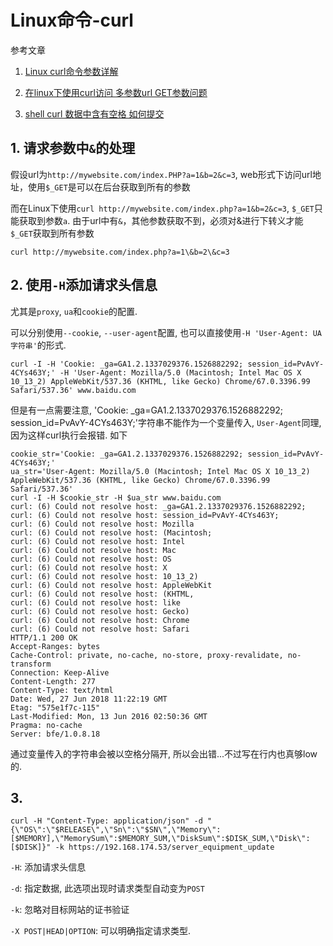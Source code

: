 # Linux命令-curl

参考文章

1. [Linux curl命令参数详解](http://www.aiezu.com/system/linux/linux_curl_syntax.html)

2. [在linux下使用curl访问 多参数url GET参数问题](http://blog.csdn.net/sunbiao0526/article/details/6831327)

3. [shell curl 数据中含有空格 如何提交](https://blog.csdn.net/qq_25279717/article/details/71577313)

## 1. 请求参数中`&`的处理

假设url为`http://mywebsite.com/index.PHP?a=1&b=2&c=3`, web形式下访问url地址，使用`$_GET`是可以在后台获取到所有的参数

而在Linux下使用`curl http://mywebsite.com/index.php?a=1&b=2&c=3`, `$_GET`只能获取到参数`a`. 由于url中有`&`，其他参数获取不到，必须对&进行下转义才能`$_GET`获取到所有参数

`curl http://mywebsite.com/index.php?a=1\&b=2\&c=3`

## 2. 使用`-H`添加请求头信息

尤其是`proxy`, `ua`和`cookie`的配置.

可以分别使用`--cookie`, `--user-agent`配置, 也可以直接使用`-H 'User-Agent: UA字符串'`的形式.

```
curl -I -H 'Cookie: _ga=GA1.2.1337029376.1526882292; session_id=PvAvY-4CYs463Y;' -H 'User-Agent: Mozilla/5.0 (Macintosh; Intel Mac OS X 10_13_2) AppleWebKit/537.36 (KHTML, like Gecko) Chrome/67.0.3396.99 Safari/537.36' www.baidu.com
```

但是有一点需要注意, 'Cookie: _ga=GA1.2.1337029376.1526882292; session_id=PvAvY-4CYs463Y;'字符串不能作为一个变量传入, `User-Agent`同理, 因为这样curl执行会报错. 如下

```
cookie_str='Cookie: _ga=GA1.2.1337029376.1526882292; session_id=PvAvY-4CYs463Y;'
ua_str='User-Agent: Mozilla/5.0 (Macintosh; Intel Mac OS X 10_13_2) AppleWebKit/537.36 (KHTML, like Gecko) Chrome/67.0.3396.99 Safari/537.36'
curl -I -H $cookie_str -H $ua_str www.baidu.com
curl: (6) Could not resolve host: _ga=GA1.2.1337029376.1526882292;
curl: (6) Could not resolve host: session_id=PvAvY-4CYs463Y;
curl: (6) Could not resolve host: Mozilla
curl: (6) Could not resolve host: (Macintosh;
curl: (6) Could not resolve host: Intel
curl: (6) Could not resolve host: Mac
curl: (6) Could not resolve host: OS
curl: (6) Could not resolve host: X
curl: (6) Could not resolve host: 10_13_2)
curl: (6) Could not resolve host: AppleWebKit
curl: (6) Could not resolve host: (KHTML,
curl: (6) Could not resolve host: like
curl: (6) Could not resolve host: Gecko)
curl: (6) Could not resolve host: Chrome
curl: (6) Could not resolve host: Safari
HTTP/1.1 200 OK
Accept-Ranges: bytes
Cache-Control: private, no-cache, no-store, proxy-revalidate, no-transform
Connection: Keep-Alive
Content-Length: 277
Content-Type: text/html
Date: Wed, 27 Jun 2018 11:22:19 GMT
Etag: "575e1f7c-115"
Last-Modified: Mon, 13 Jun 2016 02:50:36 GMT
Pragma: no-cache
Server: bfe/1.0.8.18
```

通过变量传入的字符串会被以空格分隔开, 所以会出错...不过写在行内也真够low的.

## 3. 

```
curl -H "Content-Type: application/json" -d "{\"OS\":\"$RELEASE\",\"Sn\":\"$SN\",\"Memory\":[$MEMORY],\"MemorySum\":$MEMORY_SUM,\"DiskSum\":$DISK_SUM,\"Disk\":[$DISK]}" -k https://192.168.174.53/server_equipment_update
```

`-H`: 添加请求头信息

`-d`: 指定数据, 此选项出现时请求类型自动变为`POST`

`-k`: 忽略对目标网站的证书验证

`-X POST|HEAD|OPTION`: 可以明确指定请求类型.